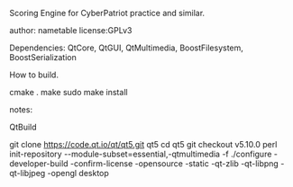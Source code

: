Scoring Engine for CyberPatriot practice and similar.

author: nametable
license:GPLv3

Dependencies: QtCore, QtGUI, QtMultimedia, BoostFilesystem, BoostSerialization

How to build.

cmake .
make
sudo make install

notes:

QtBuild

git clone https://code.qt.io/qt/qt5.git qt5
cd qt5
git checkout v5.10.0
perl init-repository --module-subset=essential,-qtmultimedia -f
./configure -developer-build -confirm-license -opensource -static -qt-zlib -qt-libpng -qt-libjpeg -opengl desktop

